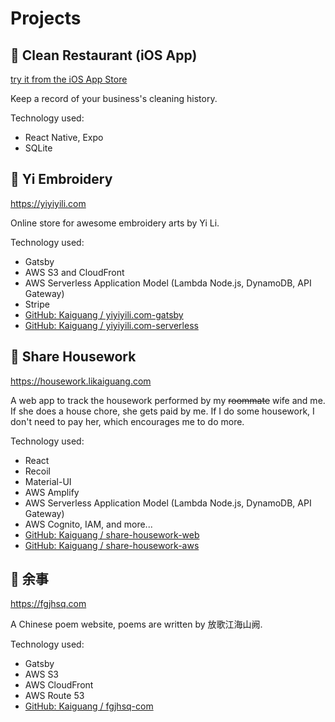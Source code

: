 # Projects

## 🔹 Clean Restaurant (iOS App)

[try it from the iOS App Store](https://apps.apple.com/ca/app/clean-restaurant/id1551890360)

Keep a record of your business's cleaning history.

Technology used:

-  React Native, Expo
-  SQLite

## 🔹 Yi Embroidery

https://yiyiyili.com

Online store for awesome embroidery arts by Yi Li.

Technology used:

-  Gatsby
-  AWS S3 and CloudFront
-  AWS Serverless Application Model (Lambda Node.js, DynamoDB, API Gateway)
-  Stripe
-  [GitHub: Kaiguang / yiyiyili.com-gatsby](https://github.com/Kaiguang/yiyiyili.com-gatsby)
-  [GitHub: Kaiguang / yiyiyili.com-serverless](https://github.com/Kaiguang/yiyiyili.com-serverless)

## 🔹 Share Housework

https://housework.likaiguang.com

A web app to track the housework performed by my ~~roommate~~ wife and me. If she does a house chore, she gets paid by me. If I do some housework, I don't need to pay her, which encourages me to do more.

Technology used:

-  React
-  Recoil
-  Material-UI
-  AWS Amplify
-  AWS Serverless Application Model (Lambda Node.js, DynamoDB, API Gateway)
-  AWS Cognito, IAM, and more...
-  [GitHub: Kaiguang / share-housework-web](https://github.com/Kaiguang/share-housework-web)
-  [GitHub: Kaiguang / share-housework-aws](https://github.com/Kaiguang/share-housework-aws)

## 🔹 余事

https://fgjhsq.com

A Chinese poem website, poems are written by 放歌江海山阙.

Technology used:

-  Gatsby
-  AWS S3
-  AWS CloudFront
-  AWS Route 53
-  [GitHub: Kaiguang / fgjhsq-com](https://github.com/Kaiguang/fgjhsq-com)
